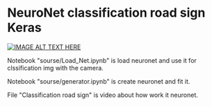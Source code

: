 # NeuroNet classification road sign Keras
[![IMAGE ALT TEXT HERE](https://img.youtube.com/vi/lhCnz5wuEXg/50.jpg)](https://www.youtube.com/watch?v=lhCnz5wuEXg)

Notebook "sourse/Load_Net.ipynb" is load neuronet and use it for clssification img with the camera.

Notebook "sourse/generator.ipynb" is create neuronet and fit it.

File "Classification road sign" is video about how work it neuronet.
